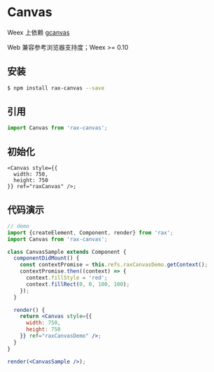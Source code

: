 # Canvas

Weex 上依赖 [gcanvas](https://github.com/weex-plugins/weex-plugin-gcanvas)

Web 兼容参考浏览器支持度；Weex >= 0.10

## 安装

```bash
$ npm install rax-canvas --save
```

## 引用

```jsx
import Canvas from 'rax-canvas';
```

## 初始化

```
<Canvas style={{
  width: 750,
  height: 750
}} ref="raxCanvas" />;
```

## 代码演示

```jsx
// demo
import {createElement, Component, render} from 'rax';
import Canvas from 'rax-canvas';

class CanvasSample extends Component {
  componentDidMount() {
    const contextPromise = this.refs.raxCanvasDemo.getContext();
    contextPromise.then((context) => {
      context.fillStyle = 'red';
      context.fillRect(0, 0, 100, 100);
    });
  }

  render() {
    return <Canvas style={{
      width: 750,
      height: 750
    }} ref="raxCanvasDemo" />;
  }
}

render(<CanvasSample />);
```

